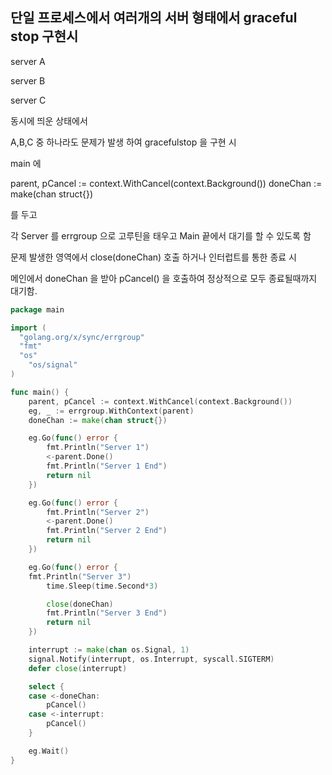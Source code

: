 ## 단일 프로세스에서 여러개의 서버 형태에서 graceful stop 구현시

server A

server B

server C

동시에 띄운 상태에서

A,B,C 중 하나라도 문제가 발생 하여
gracefulstop 을 구현 시

main 에 

parent, pCancel := context.WithCancel(context.Background())
doneChan := make(chan struct{})

를 두고

각 Server 를 errgroup 으로 고루틴을 태우고 Main 끝에서 대기를 할 수 있도록 함

문제 발생한 영역에서 close(doneChan) 호출 하거나 인터럽트를 통한 종료 시 

메인에서 doneChan 을 받아 pCancel() 을 호출하여 정상적으로 모두 종료될때까지 대기함.


```go
package main

import (
  "golang.org/x/sync/errgroup"
  "fmt"
  "os"
	"os/signal"
)

func main() {
	parent, pCancel := context.WithCancel(context.Background())
	eg, _ := errgroup.WithContext(parent)
	doneChan := make(chan struct{})

	eg.Go(func() error {
		fmt.Println("Server 1")
		<-parent.Done()
		fmt.Println("Server 1 End")
		return nil
	})

	eg.Go(func() error {
		fmt.Println("Server 2")
		<-parent.Done()
		fmt.Println("Server 2 End")
		return nil
	})

	eg.Go(func() error {
  	fmt.Println("Server 3")
		time.Sleep(time.Second*3)

		close(doneChan)
		fmt.Println("Server 3 End")
		return nil
	})

	interrupt := make(chan os.Signal, 1)
	signal.Notify(interrupt, os.Interrupt, syscall.SIGTERM)
	defer close(interrupt)

	select {
	case <-doneChan:
		pCancel()
	case <-interrupt:
		pCancel()
	}

	eg.Wait()
}

```
